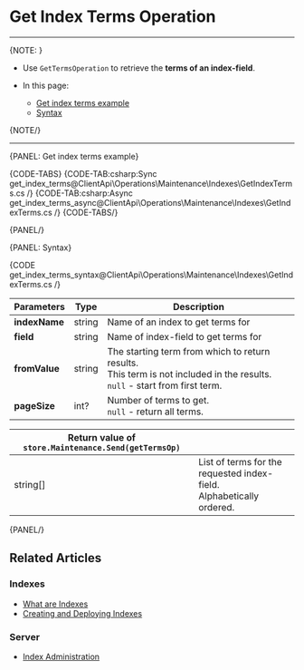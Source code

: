 # Get Index Terms Operation

---

{NOTE: }

* Use `GetTermsOperation` to retrieve the __terms of an index-field__.  

* In this page:
    * [Get index terms example](../../../../client-api/operations/maintenance/indexes/get-terms#get-index-terms-example)
    * [Syntax](../../../../client-api/operations/maintenance/indexes/get-terms#syntax)

{NOTE/}

---

{PANEL: Get index terms example}

{CODE-TABS}
{CODE-TAB:csharp:Sync get_index_terms@ClientApi\Operations\Maintenance\Indexes\GetIndexTerms.cs /}
{CODE-TAB:csharp:Async get_index_terms_async@ClientApi\Operations\Maintenance\Indexes\GetIndexTerms.cs /}
{CODE-TABS/}

{PANEL/}

{PANEL: Syntax}

{CODE get_index_terms_syntax@ClientApi\Operations\Maintenance\Indexes\GetIndexTerms.cs /}

| Parameters | Type | Description |
| - | - | - |
| **indexName** | string | Name of an index to get terms for |
| **field** | string | Name of index-field to get terms for |
| **fromValue** | string | The starting term from which to return results.<br>This term is not included in the results.<br>`null` - start from first term. |
| **pageSize** | int? | Number of terms to get.<br>`null` - return all terms.  |

| Return value of `store.Maintenance.Send(getTermsOp)` | |
| - |- |
| string[] | List of terms for the requested index-field. <br> Alphabetically ordered. |

{PANEL/}

## Related Articles

### Indexes

- [What are Indexes](../../../../indexes/what-are-indexes)
- [Creating and Deploying Indexes](../../../../indexes/creating-and-deploying)

### Server

- [Index Administration](../../../../server/administration/index-administration)
